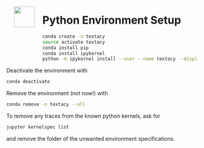 <img src="http://imgur.com/1ZcRyrc.png" style="float: left; margin: 20px; height: 55px">

# Python Environment Setup

```bash
conda create -n textacy
source activate textacy
conda install pip
conda install ipykernel
python -m ipykernel install --user --name textacy --display-name "textacy"
```

Deactivate the environment with

```bash
conda deactivate
```

Remove the environment (not now!) with

```bash
conda remove -n textacy --all
```

To remove any traces from the known python kernels, ask for

```bash
jupyter kernelspec list
```

and remove the folder of the unwanted environment specifications.
